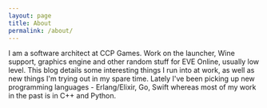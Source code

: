 ```yaml
---
layout: page
title: About
permalink: /about/
---
```


I am a software architect at CCP Games. Work on the launcher, Wine 
support, graphics engine and other random stuff for EVE Online, 
usually low level. This blog details some interesting things I run 
into at work, as well as new things I'm trying out in my spare time. 
Lately I've been picking up new programming languages - 
Erlang/Elixir, Go, Swift whereas most of my work in the past is in 
C++ and Python.
